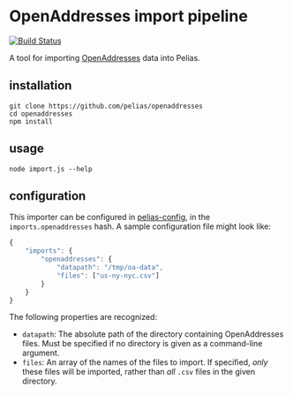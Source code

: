 # OpenAddresses import pipeline
[![Build Status](https://travis-ci.org/pelias/openaddresses.svg?branch=master)](https://travis-ci.org/pelias/openaddresses)

A tool for importing [OpenAddresses](http://openaddresses.io/) data into Pelias.

## installation
```
git clone https://github.com/pelias/openaddresses
cd openaddresses
npm install
```

## usage
```
node import.js --help
```

## configuration
This importer can be configured in [pelias-config](https://github.com/pelias/config), in the `imports.openaddresses`
hash. A sample configuration file might look like:

```javascript
{
	"imports": {
		"openaddresses": {
			"datapath": "/tmp/oa-data",
			"files": ["us-ny-nyc.csv"]
		}
	}
}
```

The following properties are recognized:

  * `datapath`: The absolute path of the directory containing OpenAddresses files. Must be specified if no directory is
    given as a command-line argument.
  * `files`: An array of the names of the files to import. If specified, *only* these files will be imported, rather
    than *all* `.csv` files in the given directory.
